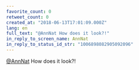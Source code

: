 ```yaml
---
favorite_count: 0
retweet_count: 0
created_at: "2018-06-13T17:01:09.000Z"
lang: en
full_text: "@AnnNat How does it look?!"
in_reply_to_screen_name: AnnNat
in_reply_to_status_id_str: "1006898082905092096"
---
```


[@AnnNat](https://twitter.com/AnnNat) How does it look?!
